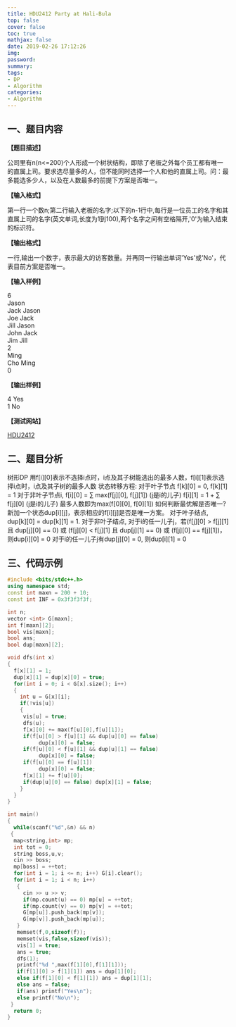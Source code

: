 ```yaml
---
title: HDU2412 Party at Hali-Bula
top: false
cover: false
toc: true
mathjax: false
date: 2019-02-26 17:12:26
img:
password:
summary:
tags:
- DP
- Algorithm
categories:
- Algorithm
---
```

## 一、题目内容

**【题目描述】**

公司里有n(n<=200)个人形成一个树状结构，即除了老板之外每个员工都有唯一的直属上司。要求选尽量多的人，但不能同时选择一个人和他的直属上司。问：最多能选多少人，以及在人数最多的前提下方案是否唯一。

**【输入格式】**

第一行一个数n;第二行输入老板的名字;以下的n-1行中,每行是一位员工的名字和其直属上司的名字(英文单词,长度为1到100),两个名字之间有空格隔开,'0'为输入结束的标识符。

**【输出格式】**

一行,输出一个数字，表示最大的访客数量。并再同一行输出单词'Yes'或'No'，代表目前方案是否唯一。

**【输入样例】**

6  
Jason  
Jack Jason  
Joe Jack  
Jill Jason  
John Jack  
Jim Jill  
2  
Ming  
Cho Ming  
0  

**【输出样例】**

4 Yes  
1 No  

**【测试网站】**

[HDU2412](http://acm.hdu.edu.cn/showproblem.php?pid=2412)

## 二、题目分析

树形DP
用f[i][0]表示不选择i点时，i点及其子树能选出的最多人数，f[i][1]表示选择i点时，i点及其子树的最多人数
状态转移方程:
对于叶子节点 f[k][0] = 0, f[k][1] = 1
对于非叶子节点i,
f[i][0] = ∑ max(f[j][0], f[j][1]) (j是i的儿子)
f[i][1] = 1 + ∑ f[j][0] (j是i的儿子)
最多人数即为max(f[0][0], f[0][1])
如何判断最优解是否唯一?
新加一个状态dup[i][j]，表示相应的f[i][j]是否是唯一方案。
对于叶子结点, dup[k][0] = dup[k][1] = 1.
对于非叶子结点,
对于i的任一儿子j，若(f[j][0] > f[j][1] 且 dup[j][0] == 0) 或 (f[j][0] < f[j][1] 且 dup[j][1] == 0) 或 (f[j][0] == f[j][1])，则dup[i][0] = 0
对于i的任一儿子j有dup[j][0] = 0, 则dup[i][1] = 0

## 三、代码示例

```cpp
#include <bits/stdc++.h>
using namespace std;
const int maxn = 200 + 10;
const int INF = 0x3f3f3f3f;

int n;
vector <int> G[maxn];
int f[maxn][2];
bool vis[maxn];
bool ans;
bool dup[maxn][2];

void dfs(int x)
{
  f[x][1] = 1;
  dup[x][1] = dup[x][0] = true;
  for(int i = 0; i < G[x].size(); i++)
  {
    int u = G[x][i];
    if(!vis[u])
    {
     vis[u] = true;
     dfs(u);
     f[x][0] += max(f[u][0],f[u][1]);
     if(f[u][0] > f[u][1] && dup[u][0] == false)
          dup[x][0] = false;
     if(f[u][0] < f[u][1] && dup[u][1] == false)
          dup[x][0] = false;
     if(f[u][0] == f[u][1])
          dup[x][0] = false;
     f[x][1] += f[u][0];
     if(dup[u][0] == false) dup[x][1] = false;
    }
  }
}

int main()
{
  while(scanf("%d",&n) && n)
 {
  map<string,int> mp;
  int tot = 0;
  string boss,u,v;
  cin >> boss;
  mp[boss] = ++tot;
  for(int i = 1; i <= n; i++) G[i].clear();
  for(int i = 1; i < n; i++)
   {
     cin >> u >> v;
     if(mp.count(u) == 0) mp[u] = ++tot;
     if(mp.count(v) == 0) mp[v] = ++tot;
     G[mp[u]].push_back(mp[v]);
     G[mp[v]].push_back(mp[u]);
   }
   memset(f,0,sizeof(f));
   memset(vis,false,sizeof(vis));
   vis[1] = true;
   ans = true;
   dfs(1);
   printf("%d ",max(f[1][0],f[1][1]));
   if(f[1][0] > f[1][1]) ans = dup[1][0];
   else if(f[1][0] < f[1][1]) ans = dup[1][1];
   else ans = false;
   if(ans) printf("Yes\n");
   else printf("No\n");
 }
  return 0;
}
```
